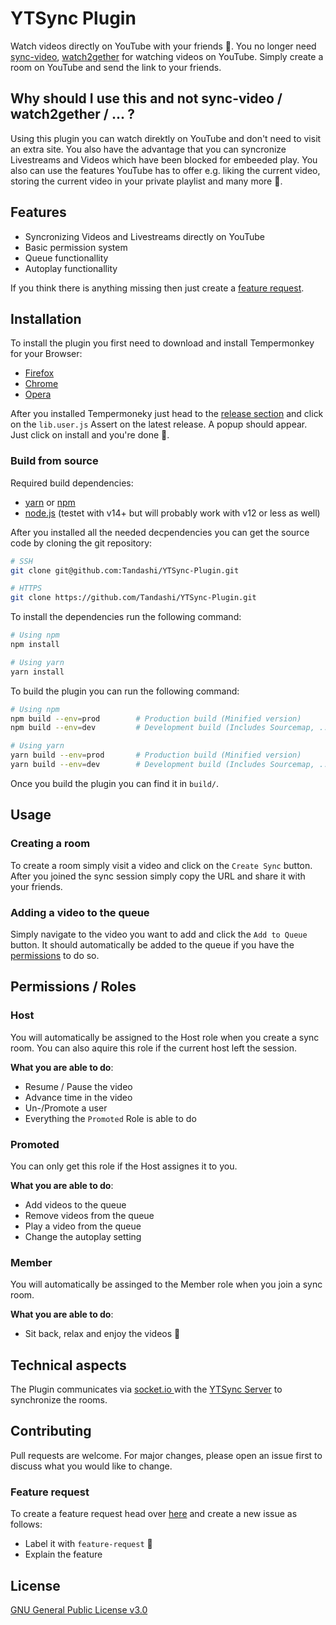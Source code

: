 # YTSync Plugin

Watch videos directly on YouTube with your friends 🍿. You no longer need [sync-video](https://sync-video.com), [watch2gether](https://www.watch2gether.com) for watching videos on YouTube. Simply create a room on YouTube and send the link to your friends.

## Why should I use this and not sync-video / watch2gether / ... ?

Using this plugin you can watch direktly on YouTube and don't need to visit an extra site.
You also have the advantage that you can syncronize Livestreams and Videos which have been blocked for embeeded play. You also can use the features YouTube has to offer e.g. liking the current video, storing the current video in your private playlist and many more 🥺.

## Features

- Syncronizing Videos and Livestreams directly on YouTube
- Basic permission system
- Queue functionallity
- Autoplay functionallity

If you think there is anything missing then just create a [feature request](#feature-request).

## Installation

To install the plugin you first need to download and install Tempermonkey for your Browser:

- [Firefox](https://addons.mozilla.org/en-US/firefox/addon/tampermonkey/)
- [Chrome](https://chrome.google.com/webstore/detail/tampermonkey/dhdgffkkebhmkfjojejmpbldmpobfkfo)
- [Opera](https://addons.opera.com/en/extensions/details/tampermonkey-beta/)

After you installed Tempermoneky just head to the [release section](https://github.com/Tandashi/YTSync-Plugin/releases)  and click on the `lib.user.js` Assert on the latest release. A popup should appear. Just click on install and you're done 🙂.

### Build from source

Required build dependencies:

- [yarn](https://yarnpkg.com) or [npm](https://www.npmjs.com)
- [node.js](https://nodejs.org/en/) (testet with v14+ but will probably work with v12 or less as well)

After you installed all the needed decpendencies you can get the source code by cloning the git repository:

```bash
# SSH
git clone git@github.com:Tandashi/YTSync-Plugin.git

# HTTPS
git clone https://github.com/Tandashi/YTSync-Plugin.git
```

To install the dependencies run the following command:

```bash
# Using npm
npm install

# Using yarn
yarn install
```

To build the plugin you can run the following command:

```bash
# Using npm
npm build --env=prod		# Production build (Minified version)
npm build --env=dev			# Development build (Includes Sourcemap, ...)

# Using yarn
yarn build --env=prod		# Production build (Minified version)
yarn build --env=dev		# Development build (Includes Sourcemap, ...)
```

Once you build the plugin you can find it in `build/`.

## Usage

### Creating a room

To create a room simply visit a video and click on the `Create Sync` button. After you joined the sync session simply copy the URL and share it with your friends.

### Adding a video to the queue

Simply navigate to the video you want to add and click the `Add to Queue` button. It should automatically be added to the queue if you have the [permissions](#permissions-roles) to do so.

## Permissions / Roles

### Host

You will automatically be assigned to the Host role when you create a sync room. You can also aquire this role if the current host left the session.

**What you are able to do**:

- Resume / Pause the video
- Advance time in the video
- Un-/Promote a user
- Everything the `Promoted` Role is able to do

### Promoted

You can only get this role if the Host assignes it to you.

**What you are able to do**:

- Add videos to the queue
- Remove videos from the queue
- Play a video from the queue
- Change the autoplay setting

### Member

You will automatically be assinged to the Member role when you join a sync room.

**What you are able to do**:

- Sit back, relax and enjoy the videos 🍿

## Technical aspects

The Plugin communicates via [socket.io ](https://socket.io)with the [YTSync Server](https://github.com/Tandashi/YTSync-Server) to synchronize the rooms.

## Contributing

Pull requests are welcome. For major changes, please open an issue first to discuss what you would like to change.

### Feature request

To create a feature request head over [here](https://github.com/Tandashi/YTSync-Plugin/issues) and create a new issue as follows:

- Label it with  `feature-request` 🙏
- Explain the feature

## License

[GNU General Public License v3.0](https://choosealicense.com/licenses/gpl-3.0/)